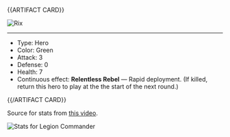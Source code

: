 {{ARTIFACT CARD}}

<!-- Card image goes here. -->

![Rix](https://i.imgur.com/NQQGAKi.jpg)

---

<!-- Card description goes here. -->

* Type: Hero
* Color: Green
* Attack: 3
* Defense: 0
* Health: 7
* Continuous effect: **Relentless Rebel** — Rapid deployment. (If killed, return this hero to 
play at the the start of the next round.)

{{/ARTIFACT CARD}}


Source for stats from [this video](https://www.youtube.com/watch?v=kgfXzegOYFM).

![Stats for Legion Commander](https://i.imgur.com/OpwQga8.png)
